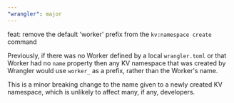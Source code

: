 ```yaml
---
"wrangler": major
---
```


feat: remove the default 'worker' prefix from the `kv:namespace create` command

Previously, if there was no Worker defined by a local `wrangler.toml` or that Worker had no `name` property
then any KV namespace that was created by Wrangler would use `worker_` as a prefix, rather than the Worker's
name.

This is a minor breaking change to the name given to a newly created KV namespace, which is unlikely to affect
many, if any, developers.
